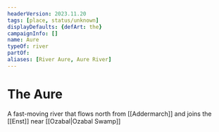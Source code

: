 ```yaml
---
headerVersion: 2023.11.20
tags: [place, status/unknown]
displayDefaults: {defArt: the}
campaignInfo: []
name: Aure
typeOf: river
partOf:
aliases: [River Aure, Aure River]
---
```

# The Aure

A fast-moving river that flows north from [[Addermarch]] and joins the [[Enst]] near [[Ozabal|Ozabal Swamp]]